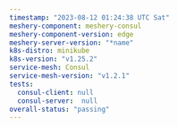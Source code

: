 ```yaml
---
timestamp: "2023-08-12 01:24:38 UTC Sat"
meshery-component: meshery-consul
meshery-component-version: edge
meshery-server-version: "*name"
k8s-distro: minikube
k8s-version: "v1.25.2"
service-mesh: Consul
service-mesh-version: "v1.2.1"
tests:
  consul-client: null
  consul-server:  null
overall-status: "passing"
---
```

